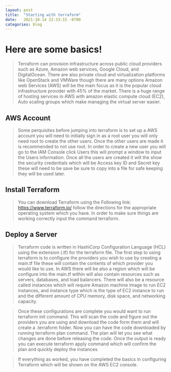 ```yaml
---
layout: post
title:  "Starting with terraform"
date:   2021-10-14 22:33:15 -0700
categories: blog
---
```

# Here are some basics!

> Terraform can provision infrastructure across public cloud providers such as Azure, Amazon web services, Google Cloud, and DigitalOcean. There are also private cloud and virtualization platforms like OpenStack and VMWare though there are many options Amazon web Services (AWS) will be the main focus as it is the popular cloud infrastructure provider with 45% of the market. There is a huge range of hosting services in AWS with amazon elastic compute cloud  (EC2), Auto scaling groups which make managing the virtual server easier. 

## AWS Account

 > Some perquisites before jumping into terraform is to set up a AWS account you will need to initially sign in as a root user you will only need root to create the other users. Once the other users are made it is recommended to not use root. In order to create a new user you will go to the IAM Console click Users this will prompt a window to input the Users information. Once all the users are created it will the show the security credentials which will be  Access key ID and Secret key these will need to be save be sure to copy into a file for safe keeping they will be used later. 

## Install Terraform 
> You can download Terraform using the Following link:
<https://www.terraform.io/>
> follow the directions for the appropriate operating system which you have. In order to make sure things are working correctly input the command terraform.

## Deploy a Server
 > Terraform code is written in HashiCorp Configuration Language (HCL) using the extension (.tf) for the terraform file. The first step to using terraform is to configure the providers you wish to use by creating a main.tf file these will contain the contents of which provider you would like to use. In AWS there will be also a region which will be configure into the main.tf  within will also contain resources such as servers, databases, and load balancers. There will also be a resource called instances which will require Amazon machine Image to run EC2 instances, and instance type which is the type of EC2 instance to run and the different amount of CPU memory, disk space, and networking capacity. 

 > Once these configurations are complete you would want to run terraform init command. This will scan the code and figure out the providers you are using and download the code form them and will create a .terraform folder. Now you can have the code downloaded by running  terraform plan command. The plan will let you see what changes are done before releasing the code. Once the output is ready you can execute terraform apply command which will confirm the plan and quickly deploy the instances

> If everything as worked, you have completed the basics in configuring Terraform which will be shown on the AWS EC2 console. 